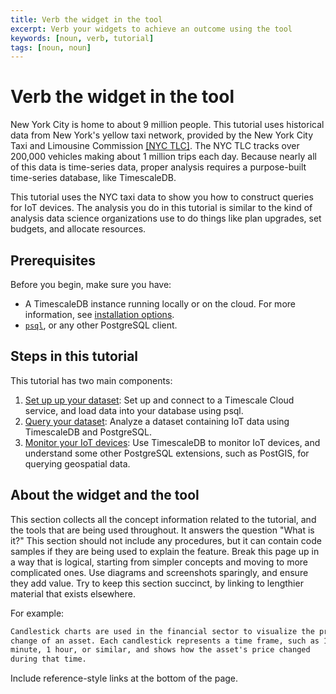 ```yaml
---
title: Verb the widget in the tool
excerpt: Verb your widgets to achieve an outcome using the tool
keywords: [noun, verb, tutorial]
tags: [noun, noun]
---
```


<!-- markdown-link-check-disable -->

# Verb the widget in the tool

New York City is home to about 9 million people. This tutorial uses historical
data from New York's yellow taxi network, provided by the New York City Taxi and
Limousine Commission [[NYC TLC]](nyc-tlc). The NYC TLC tracks over 200,000
vehicles making about 1 million trips each day. Because nearly all of this data
is time-series data, proper analysis requires a purpose-built time-series
database, like TimescaleDB.

This tutorial uses the NYC taxi data to show you how to construct queries for IoT
devices. The analysis you do in this tutorial is similar to the kind of analysis
data science organizations use to do things like plan upgrades, set budgets, and
allocate resources.

## Prerequisites

Before you begin, make sure you have:

*   A TimescaleDB instance running locally or on the cloud.
    For more information, see [installation options][install-docs].
*   [`psql`][psql], or any other PostgreSQL client.

## Steps in this tutorial

This tutorial has two main components:

1.  [Set up up your dataset][dataset-iot]: Set up and connect to a Timescale
    Cloud service, and load data into your database using psql.
1.  [Query your dataset][query-iot]: Analyze a dataset containing IoT data using
    TimescaleDB and PostgreSQL.
1.  [Monitor your IoT devices][monitor-iot]: Use TimescaleDB to monitor IoT
    devices, and understand some other PostgreSQL extensions, such as PostGIS,
    for querying geospatial data.

## About the widget and the tool

This section collects all the concept information related to the tutorial, and
the tools that are being used throughout. It answers the question "What is it?"
This section should not include any procedures, but it can contain code samples
if they are being used to explain the feature. Break this page up in a way that
is logical, starting from simpler concepts and moving to more complicated ones.
Use diagrams and screenshots sparingly, and ensure they add value. Try to keep
this section succinct, by linking to lengthier material that exists elsewhere.

For example:

```txt
Candlestick charts are used in the financial sector to visualize the price
change of an asset. Each candlestick represents a time frame, such as 1
minute, 1 hour, or similar, and shows how the asset's price changed
during that time.
```

Include reference-style links at the bottom of the page.

[install-docs]: /install/:currentVersion:/
[psql]: /timescaledb/:currentVersion:/how-to-guides/connecting/
[dataset-iot]: /timescaledb/tutorials/nyc-taxi-cab/dataset-iot/
[query-iot]: /timescaledb/tutorials/nyc-taxi-cab/query-iot/
[monitor-iot]: /timescaledb/tutorials/nyc-taxi-cab/monitor-iot/
